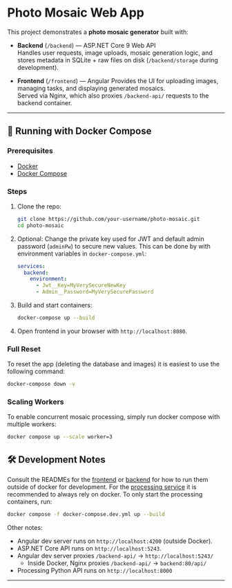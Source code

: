 # Photo Mosaic Web App

This project demonstrates a **photo mosaic generator** built with:

- **Backend** (`/backend`) — ASP.NET Core 9 Web API  
  Handles user requests, image uploads, mosaic generation logic, and stores metadata in SQLite + raw files on disk (`/backend/storage` during development).  

- **Frontend** (`/frontend`) — Angular
  Provides the UI for uploading images, managing tasks, and displaying generated mosaics.  
  Served via Nginx, which also proxies `/backend-api/` requests to the backend container.  

---

## 🚀 Running with Docker Compose

### Prerequisites
- [Docker](https://docs.docker.com/get-docker/)  
- [Docker Compose](https://docs.docker.com/compose/)  

### Steps
1. Clone the repo:
   ```bash
   git clone https://github.com/your-username/photo-mosaic.git
   cd photo-mosaic
   ```
2. Optional: 
      Change the private key used for JWT and default admin password (`adminPw`) to secure new values. This can be done by with environment variables in `docker-compose.yml`:
    ```yml
    services:
      backend:
        environment:
          - Jwt__Key=MyVerySecureNewKey
          - Admin__Password=MyVerySecurePassword
    ```
3. Build and start containers:
    ```bash
    docker-compose up --build
    ```
4. Open frontend in your browser with `http://localhost:8080`.

### Full Reset
To reset the app (deleting the database and images) it is easiest to use the following command:
```bash
docker-compose down -v
```

### Scaling Workers
To enable concurrent mosaic processing, simply run docker compose with multiple workers:
```bash
docker compose up --scale worker=3
```


## 🛠 Development Notes
Consult the READMEs for the [frontend](frontend/README.md) or [backend](backend/README.md) for how to run them outside of docker for development.
For the [processing service](processing/README.md) it is recommended to always rely on docker. To only start the processing containers, run:
```bash
docker compose -f docker-compose.dev.yml up --build
```

Other notes:
- Angular dev server runs on `http://localhost:4200` (outside Docker).
- ASP.NET Core API runs on `http://localhost:5243`.
- Angular dev server proxies `/backend-api/` → `http://localhost:5243/`
  - Inside Docker, Nginx proxies `/backend-api/` → `backend:80/api/`
- Processing Python API runs on `http://localhost:8000`

---
